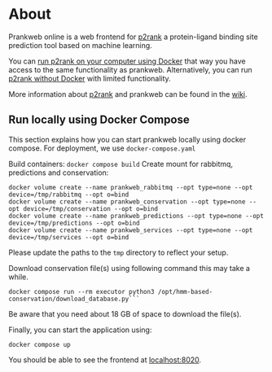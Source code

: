 # About

Prankweb online is a web frontend for [p2rank] a protein-ligand binding site prediction tool based on machine learning.

You can [run p2rank on your computer using Docker](https://github.com/cusbg/p2rank-framework/wiki/P2Rank-Deploy-Docker) that way you have access to the same functionality as prankweb.
Alternatively, you can run [p2rank without Docker](https://github.com/rdk/p2rank#setup) with limited functionality.  

More information about [p2rank] and prankweb can be found in the [wiki](https://github.com/cusbg/p2rank-framework/wiki).

## Run locally using Docker Compose
This section explains how you can start prankweb locally using docker compose.
For deployment, we use ```docker-compose.yaml``` 

Build containers:
```docker compose build```
Create mount for rabbitmq, predictions and conservation:
```
docker volume create --name prankweb_rabbitmq --opt type=none --opt device=/tmp/rabbitmq --opt o=bind
docker volume create --name prankweb_conservation --opt type=none --opt device=/tmp/conservation --opt o=bind
docker volume create --name prankweb_predictions --opt type=none --opt device=/tmp/predictions --opt o=bind
docker volume create --name prankweb_services --opt type=none --opt device=/tmp/services --opt o=bind
```
Please update the paths to the ```tmp``` directory to reflect your setup.

Download conservation file(s) using following command this may take a while.
```
docker compose run --rm executor python3 /opt/hmm-based-conservation/download_database.py```
```
Be aware that you need about 18&nbsp;GB of space to download the file(s).

Finally, you can start the application using:
```
docker compose up
```
You should be able to see the frontend at [localhost:8020](http://localhost:8020).

[p2rank]: <https://github.com/rdk/p2rank>
